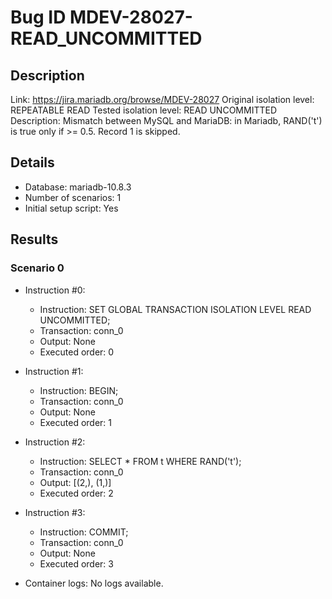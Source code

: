 # Bug ID MDEV-28027-READ_UNCOMMITTED

## Description

Link:                     https://jira.mariadb.org/browse/MDEV-28027
Original isolation level: REPEATABLE READ
Tested isolation level:   READ UNCOMMITTED
Description:              Mismatch between MySQL and MariaDB: in Mariadb, RAND('t') is true only if >= 0.5. Record 1 is skipped.


## Details
 * Database: mariadb-10.8.3
 * Number of scenarios: 1
 * Initial setup script: Yes

## Results
### Scenario 0
 * Instruction #0:
     - Instruction:  SET GLOBAL TRANSACTION ISOLATION LEVEL READ UNCOMMITTED;
     - Transaction: conn_0
     - Output: None
     - Executed order: 0
 * Instruction #1:
     - Instruction:  BEGIN;
     - Transaction: conn_0
     - Output: None
     - Executed order: 1
 * Instruction #2:
     - Instruction:  SELECT * FROM t WHERE RAND('t');
     - Transaction: conn_0
     - Output: [(2,), (1,)]
     - Executed order: 2
 * Instruction #3:
     - Instruction:  COMMIT;
     - Transaction: conn_0
     - Output: None
     - Executed order: 3

 * Container logs:
   No logs available.
